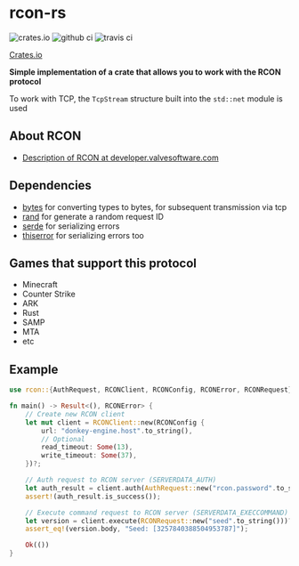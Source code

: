 # rcon-rs

![crates.io](https://img.shields.io/crates/v/rcon-client)
![github ci](https://github.com/donkey-engine/rcon-rs/actions/workflows/ci.yaml/badge.svg)
![travis ci](https://app.travis-ci.com/donkey-engine/rcon-rs.svg?branch=master)

[Crates.io](https://crates.io/crates/rcon-client)

**Simple implementation of a crate that allows you to work with the RCON protocol**

To work with TCP, the `TcpStream` structure built into the `std::net` module is used

## About RCON
- [Description of RCON at developer.valvesoftware.com](https://developer.valvesoftware.com/wiki/Source_RCON_Protocol)

## Dependencies
- [bytes](https://crates.io/crates/bytes) for converting types to bytes, for subsequent transmission via tcp
- [rand](https://crates.io/crates/rand) for generate a random request ID
- [serde](https://crates.io/crates/serde) for serializing errors
- [thiserror](https://crates.io/crates/thiserror) for serializing errors too

## Games that support this protocol
- Minecraft
- Counter Strike
- ARK
- Rust
- SAMP
- MTA
- etc

## Example

```rust
use rcon::{AuthRequest, RCONClient, RCONConfig, RCONError, RCONRequest};

fn main() -> Result<(), RCONError> {
    // Create new RCON client
    let mut client = RCONClient::new(RCONConfig {
        url: "donkey-engine.host".to_string(),
        // Optional
        read_timeout: Some(13),
        write_timeout: Some(37),
    })?;

    // Auth request to RCON server (SERVERDATA_AUTH)
    let auth_result = client.auth(AuthRequest::new("rcon.password".to_string()))?;
    assert!(auth_result.is_success());

    // Execute command request to RCON server (SERVERDATA_EXECCOMMAND)
    let version = client.execute(RCONRequest::new("seed".to_string()))?;
    assert_eq!(version.body, "Seed: [3257840388504953787]");

    Ok(())
}

```
